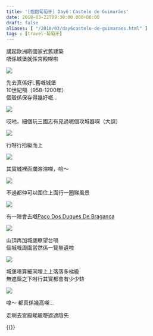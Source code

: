 ```yaml
---
title: '[抱抱葡萄牙] Day6：Castelo de Guimarães'
date: 2018-03-22T09:30:00.000+08:00
draft: false
aliases: [ "/2018/03/day6castelo-de-guimaraes.html" ]
tags : [travel-葡萄牙]
---
```


講起歐洲啲國家式舊建築  
唔係城堡就係宮殿㗎啦  

![](/images/portugal6d.jpg)

先去真係好L舊嘅城堡  
10世紀喎（958-1200年）  
個殼係保存得幾好嘅...  

![](/images/portugal6d1.jpg)

哎吔，細個玩三國志有見過呢個攻城器㗎（大誤）  

![](/images/portugal6d2.jpg)

行呀行拾級而上  

![](/images/portugal6d3.jpg)

其實城裡面爛溶溶㗎，哈～  

![](/images/portugal6d4.jpg)

不過都仲可以圍住上面行一圈睇風景  

![](/images/portugal6d5.jpg)

有一陣會去嘅[Paço Dos Duques De Bragança](https://hidie.net/portugal6e/)  

![](/images/portugal6d6.jpg)

山頂再加城堡瞭望台喎  
個城嘅周圍當然係一覽無遺啦  

![](/images/portugal6d7.jpg)

城堡唔算細同埋上上落落多梯級  
無遮蔭之下咁行其實都會有少少攰  

![](/images/portugal6d8.jpg)

嗱～ 都真係幾高㗎...  
  
走喇去宮殿睇靚嘢遮遮陰先  
  
  

{{<portugal>}}  

